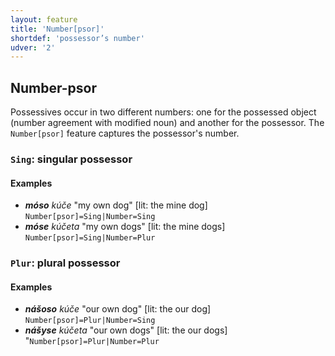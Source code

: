 ```yaml
---
layout: feature
title: 'Number[psor]'
shortdef: 'possessor’s number'
udver: '2'
---
```


## Number-psor

Possessives occur in two different numbers: one for the possessed object (number agreement with modified noun) and another for the possessor. 
The `Number[psor]` feature captures the possessor's number.

### <a name="Sing">`Sing`</a>: singular possessor

#### Examples

* _<b>móso</b> kúče_ "my own dog" [lit: the mine dog]   `Number[psor]=Sing|Number=Sing`
* _<b>móse</b> kúčeta_ "my own dogs" [lit: the mine dogs]   `Number[psor]=Sing|Number=Plur`

### <a name="Plur">`Plur`</a>: plural possessor

#### Examples

* _<b>nášoso</b> kúče_ "our own dog" [lit: the our dog] `Number[psor]=Plur|Number=Sing`
* _<b>nášyse</b> kúčeta_ "our own dogs" [lit: the our dogs] "`Number[psor]=Plur|Number=Plur`

<!-- Interlanguage links updated Po 6. listopadu 2023, 21:41:55 CET -->
